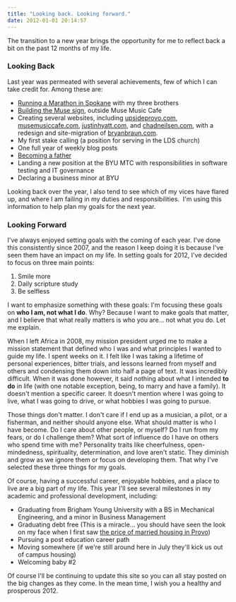 ```yaml
---
title: "Looking back. Looking forward."
date: 2012-01-01 20:14:57
---
```


The transition to a new year brings the opportunity for me to reflect back a bit on the past 12 months of my life.

### Looking Back

Last year was permeated with several achievements, few of which I can take credit for. Among these are:

* <a href="http://windermeremarathon.blogspot.com/" target="_blank" rel="noopener noreferrer">Running a Marathon in Spokane</a> with my three brothers
* <a href="http://www.facebook.com/photo.php?fbid=10150305861357310&set=a.109463602309.93299.38085092309&type=3&theater" target="_blank" rel="noopener noreferrer">Building the Muse sign</a>, outside Muse Music Cafe
* Creating several websites, including <a href="https://web.archive.org/web/20110201113126/http://upsideprovo.com/" target="_blank" rel="noopener noreferrer">upsideprovo.com</a>, <a href="https://web.archive.org/web/20110516205729/http://musemusiccafe.com/" target="_blank" rel="noopener noreferrer">musemusiccafe.com</a>, <a href="https://web.archive.org/web/20120404145500/http://www.justinhyatt.com/" target="_blank" rel="noopener noreferrer">justinhyatt.com</a>, and <a href="http://chadneilsen.com" target="_blank" rel="noopener noreferrer">chadneilsen.com</a>, with a redesign and site-migration of <a href="{{site.url}}" target="_blank" rel="noopener noreferrer" title="Now with drupal power!">bryanbraun.com</a>.
* My first stake calling (a position for serving in the LDS church)
* One full year of weekly blog posts
* <a href="{{site.url}}/2011/02/14/heidi" target="_blank" rel="noopener noreferrer">Becoming a father</a>
* Landing a new position at the BYU MTC with responsibilities in software testing and IT governance
* Declaring a business minor at BYU

Looking back over the year, I also tend to see which of my vices have flared up, and where I am failing in my duties and responsibilities.  I'm using this information to help plan my goals for the next year.

### Looking Forward

I've always enjoyed setting goals with the coming of each year. I've done this consistently since 2007, and the reason I keep doing it is because I've seen them have an impact on my life. In setting goals for 2012, I've decided to focus on three main points:

1. Smile more
2. Daily scripture study
3. Be selfless

I want to emphasize something with these goals: I'm focusing these goals on **who I am, not what I do**. Why? Because I want to make goals that matter, and I believe that what really matters is who you are... not what you do. Let me explain.

When I left Africa in 2008, my mission president urged me to make a mission statement that defined who I was and what principles I wanted to guide my life. I spent weeks on it. I felt like I was taking a lifetime of personal experiences, bitter trials, and lessons learned from myself and others and condensing them down into half a page of text. It was incredibly difficult. When it was done however, it said nothing about what I intended **to do** in life (with one notable exception, being, to marry and have a family). It doesn't mention a specific career. It doesn't mention where I was going to live, what I was going to drive, or what hobbies I was going to pursue.

Those things don't matter. I don't care if I end up as a musician, a pilot, or a fisherman, and neither should anyone else. What should matter is who I have become. Do I care about other people, or myself? Do I run from my fears, or do I challenge them? What sort of influence do I have on others who spend time with me? Personality traits like cheerfulness, open-mindedness, spirituality, determination, and love aren't static. They diminish and grow as we ignore them or focus on developing them. That why I've selected these three things for my goals.

Of course, having a successful career, enjoyable hobbies, and a place to live are a big part of my life. This year I'll see several milestones in my academic and professional development, including:

* Graduating from Brigham Young University with a BS in Mechanical Engineering, and a minor in Business Management
* Graduating debt free (This is a miracle... you should have seen the look on my face when I first saw <a href="http://housing.byu.edu/offcampus/compdata/documents/FamilyHousing_000.pdf" target="_blank" rel="noopener noreferrer">the price of married housing in Provo</a>)
* Pursuing a post education career path
* Moving somewhere (if we're still around here in July they'll kick us out of campus housing)
* Welcoming baby #2

Of course I'll be continuing to update this site so you can all stay posted on the big changes as they come. In the mean time, I wish you a healthy and prosperous 2012.
